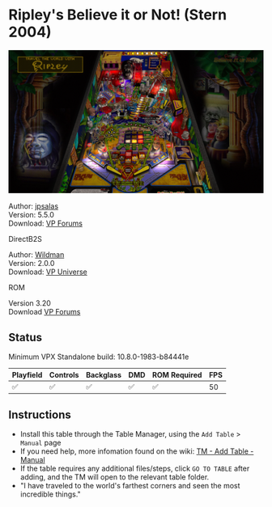 # Ripley's Believe it or Not! (Stern 2004)

![Table Preview](../../images/vpx-ripleys-believe-it-or-not-preview.jpg)

Author: [jpsalas](https://www.vpforums.org/index.php?showuser=277)  
Version: 5.5.0  
Download: [VP Forums](https://www.vpforums.org/index.php?app=downloads&showfile=13043)

DirectB2S

Author: [Wildman](https://vpuniverse.com/profile/5-wildman/)  
Version: 2.0.0  
Download: [VP Universe](https://vpuniverse.com/files/file/5067-ripleys-believe-it-or-not-stern-2003/)

ROM

Version 3.20  
Download [VP Forums](https://www.vpforums.org/index.php?app=downloads&showfile=317)

## Status 

Minimum VPX Standalone build: 10.8.0-1983-b84441e

| Playfield | Controls | Backglass | DMD | ROM Required | FPS | 
|-----------|----------|-----------|-----|--------------|-----|
| :white_check_mark: | :white_check_mark: | :white_check_mark: | :white_check_mark: | :white_check_mark: | 50 |

## Instructions

- Install this table through the Table Manager, using the `Add Table` > `Manual` page
- If you need help, more infomation found on the wiki: [TM - Add Table - Manual](https://github.com/LegendsUnchained/vpx-standalone-alp4k/wiki/%5B04%5D-%F0%9F%A7%A1-TM-%E2%80%90-Other-Features#add-table---manual)
- If the table requires any additional files/steps, click `GO TO TABLE` after adding, and the TM will open to the relevant table folder.
- "I have traveled to the world's farthest corners and seen the most incredible things."

